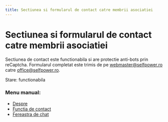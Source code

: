 ```yaml
---
title: Sectiunea si formularul de contact catre membrii asociatiei
---
```


# Sectiunea si formularul de contact catre membrii asociatiei

Sectiunea de contact este functionabila si are protectie anti-bots prin reCaptcha.
Formularul completat este trimis de pe webmaster@selfpower.ro catre office@selfpower.ro.


Stare: functionabila


### Menu manual:
* [Despre](https://alexinntekt.github.io/selfpowerWiki/despre)
* [Functia de contact](https://alexinntekt.github.io/selfpowerWiki/functiaDeContact)
* [Fereastra de chat](https://alexinntekt.github.io/selfpowerWiki/chatInteractiv)